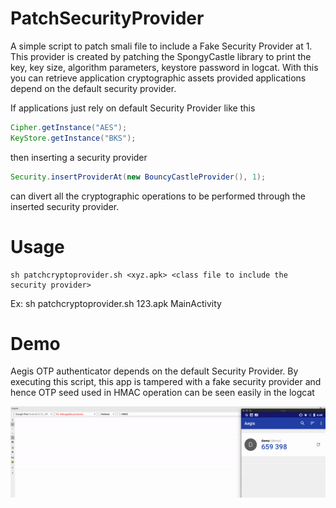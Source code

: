 # PatchSecurityProvider
A simple script to patch smali file to include a Fake Security Provider at 1. This provider is created by patching the SpongyCastle library to print the key, key size, algorithm parameters, keystore password in logcat. With this you can retrieve application cryptographic assets provided applications depend on the default security provider.

If applications just rely on default Security Provider like this
```Java
Cipher.getInstance("AES");
KeyStore.getInstance("BKS");
```
then inserting a security provider 
```Java
Security.insertProviderAt(new BouncyCastleProvider(), 1);
```
can divert all the cryptographic operations to be performed through the inserted security provider.


# Usage
```Shell
sh patchcryptoprovider.sh <xyz.apk> <class file to include the security provider>
```
Ex: sh patchcryptoprovider.sh 123.apk MainActivity

# Demo
Aegis OTP authenticator depends on the default Security Provider. By executing this script, this app is tampered with a fake security provider and hence OTP seed used in HMAC operation can be seen easily in the logcat

![Demo](demo.gif)
